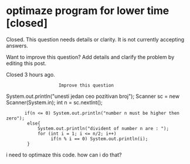 
# optimaze program for lower time [closed]







Closed. This question needs details or clarity. It is not currently accepting answers.
                        
                    










Want to improve this question? Add details and clarify the problem by editing this post.


Closed 3 hours ago.







                        Improve this question
                    



System.out.println("unesti jedan ceo pozitivan broj");
        Scanner sc = new Scanner(System.in);
        int n = sc.nextInt();     
                          
           
           if(n <= 0) System.out.println("number n must be higher then zero");
            else{
                System.out.println("divident of number n are : ");  
                for (int i = 1; i <= n/2; i++)
                     if(n % i == 0) System.out.println(i);
            }

i need to optimaze this code. how can i do that?

        